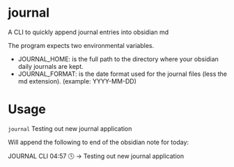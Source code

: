# journal
A CLI to quickly append journal entries into obsidian md

The program expects two environmental variables.
- JOURNAL_HOME: is the full path to the directory where your obsidian daily journals are kept.
- JOURNAL_FORMAT: is the date format used for the journal files (less the md extension).   (example: YYYY-MM-DD)


# Usage
`journal` Testing out new journal application

Will append the following to end of the obsidian note for today:

JOURNAL CLI 04:57 🕓 -> Testing out new journal application

